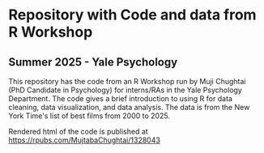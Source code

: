 # Repository with Code and data from R Workshop
## Summer 2025 - Yale Psychology

This repository has the code from an R Workshop run by Muji Chughtai (PhD Candidate in Psychology) for interns/RAs in the Yale Psychology Department. The code gives a brief introduction to using R for data cleaning, data visualization, and data analysis. The data is from the New York Time's list of best films from 2000 to 2025.

Rendered html of the code is published at https://rpubs.com/MujtabaChughtai/1328043

